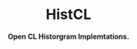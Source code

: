 <h1 align="center">HistCL</h1>
<p align="center">
    <strong>Open CL Historgram Implemtations.</strong>
</p>

